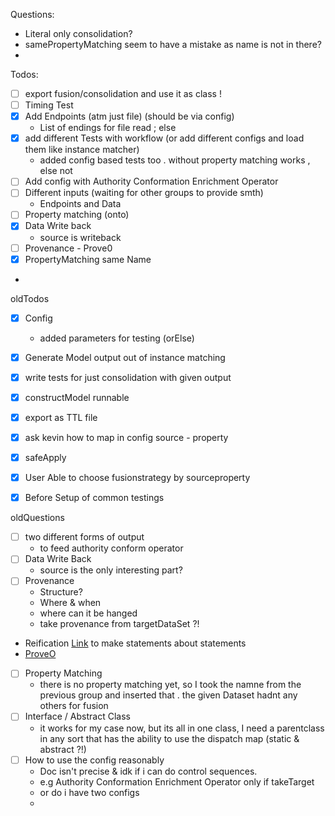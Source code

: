 Questions:

- Literal only consolidation?
- samePropertyMatching seem to have a mistake as name is not in there?
- 


Todos:

- [ ]  export fusion/consolidation and use it as class !
- [ ] Timing Test
- [x] Add Endpoints (atm just file) (should be via config)
    - List of endings for file read ; else 
- [x] add different Tests with workflow (or add different configs and load them like instance matcher)
    - added config based tests too . without property matching works , else not
- [ ] Add config with Authority Conformation Enrichment Operator 
- [ ] Different inputs (waiting for other groups to provide smth)
  - Endpoints and Data 
- [ ] Property matching (onto)
- [x] Data Write back
  - source is writeback
- [ ] Provenance - Prove0
- [x] PropertyMatching same Name
- 

oldTodos

- [x] Config
  - added parameters for testing (orElse)
- [x] Generate Model output out of instance matching
- [x] write tests for just consolidation with given output
- [x]  constructModel runnable
- [x] export as TTL file
- [x] ask kevin how to map in config source - property
- [x] safeApply
- [x] User Able to choose fusionstrategy by sourceproperty
- [x] Before Setup of common testings


oldQuestions
- [ ] two different forms of output
  - to feed authority conform operator
- [ ] Data Write Back
  - source is the only interesting part?
- [ ] Provenance
  - Structure?
  - Where & when
  - where can it be hanged
  - take provenance from targetDataSet ?!
- Reification [Link](https://www.w3.org/wiki/RdfReification) to make statements about statements
- [ProveO](https://www.w3.org/TR/prov-o/)
- [ ] Property Matching
  - there is no property matching yet, so I took the namne from the previous group and inserted that .
    the given Dataset hadnt any others for fusion
- [ ] Interface / Abstract Class
  - it works for my case now, but its all in one class, I need a parentclass in any sort that has the ability to use the
    dispatch map (static & abstract ?!)
- [ ] How to use the config reasonably
  - Doc isn't precise & idk if i can do control sequences.
  - e.g  Authority Conformation Enrichment Operator only if takeTarget
  - or do i have two configs
  - 